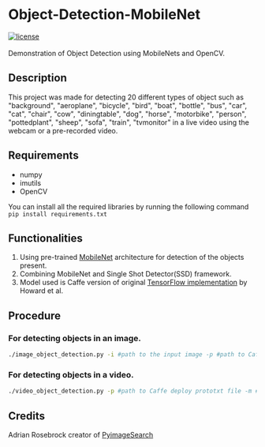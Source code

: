 # Object-Detection-MobileNet
[![license](https://img.shields.io/github/license/mashape/apistatus.svg)](LICENSE)<br><br>
Demonstration of Object Detection using MobileNets and OpenCV. 
## Description
This project was made for detecting 20 different types of object such as "background", "aeroplane", "bicycle", "bird", "boat",
           "bottle", "bus", "car", "cat", "chair", "cow", "diningtable",
           "dog", "horse", "motorbike", "person", "pottedplant", "sheep",
           "sofa", "train", "tvmonitor" in a live video using the webcam or a pre-recorded video.<br>


## Requirements
- numpy
- imutils
- OpenCV

You can install all the required libraries by running the following command <br>
`pip install requirements.txt`
## Functionalities
1. Using pre-trained [MobileNet](https://arxiv.org/abs/1704.04861) architecture for detection of the objects present.
2. Combining MobileNet and Single Shot Detector(SSD) framework.
3. Model used is Caffe version of original [TensorFlow implementation](https://github.com/Zehaos/MobileNet) by Howard et al. 
## Procedure
### For detecting objects in an image.
```bash
./image_object_detection.py -i #path to the input image -p #path to Caffe deploy prototxt file -m #path to the Caffe pre-trained model
```
### For detecting objects in a video.
```bash
./video_object_detection.py -p #path to Caffe deploy prototxt file -m #path to the Caffe pre-trained model
```
## Credits
Adrian Rosebrock creator of [PyimageSearch](https://www.pyimagesearch.com) 
